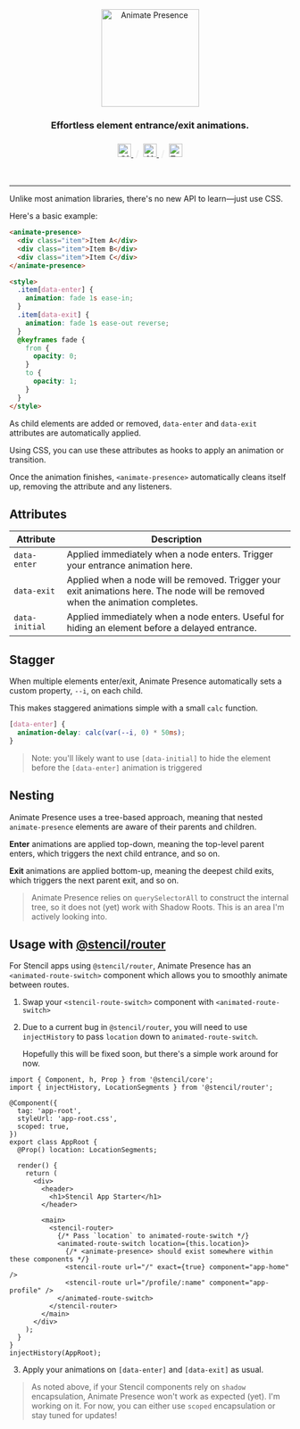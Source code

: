 <div align="center">
    <img src="https://raw.githubusercontent.com/natemoo-re/animate-presence/master/.github/assets/logo.svg?sanitize=true" alt="Animate Presence" width="175" style="margin:0 auto;"/>
</div>
<h3 align="center" style="text-align:center;">Effortless element entrance/exit animations.</h3>

<h3 align="center" style="text-align:center;color:#eee">
  <a href="https://github.com/natemoo-re/animate-presence">
    <img src="https://raw.githubusercontent.com/natemoo-re/animate-presence/chore/readme/.github/assets/logo-github.svg?sanitize=true" alt="GitHub" height="24"/>
  </a>
  &nbsp;/&nbsp;
  <a href="https://www.npmjs.com/package/animate-presence">
    <img src="https://raw.githubusercontent.com/natemoo-re/animate-presence/chore/readme/.github/assets/logo-npm.svg?sanitize=true" alt="NPM" height="24"/>
  </a>
  &nbsp;/&nbsp;
  <a href="https://animate-presence.now.sh/">
    <img src="https://raw.githubusercontent.com/natemoo-re/animate-presence/chore/readme/.github/assets/learn.svg?sanitize=true" alt="Examples" height="24"/>
  </a>
</h3>

<br />

---

Unlike most animation libraries, there's no new API to learn&mdash;just use CSS.

Here's a basic example:

```html
<animate-presence>
  <div class="item">Item A</div>
  <div class="item">Item B</div>
  <div class="item">Item C</div>
</animate-presence>

<style>
  .item[data-enter] {
    animation: fade 1s ease-in;
  }
  .item[data-exit] {
    animation: fade 1s ease-out reverse;
  }
  @keyframes fade {
    from {
      opacity: 0;
    }
    to {
      opacity: 1;
    }
  }
</style>
```

As child elements are added or removed, `data-enter` and `data-exit` attributes are automatically applied.

Using CSS, you can use these attributes as hooks to apply an animation or transition.

Once the animation finishes, `<animate-presence>` automatically cleans itself up, removing the attribute and any listeners.

## Attributes

| Attribute      | Description                                                                                                                    |
| -------------- | ------------------------------------------------------------------------------------------------------------------------------ |
| `data-enter`   | Applied immediately when a node enters. Trigger your entrance animation here.                                                  |
| `data-exit`    | Applied when a node will be removed. Trigger your exit animations here. The node will be removed when the animation completes. |
| `data-initial` | Applied immediately when a node enters. Useful for hiding an element before a delayed entrance.                                |

## Stagger

When multiple elements enter/exit, Animate Presence automatically sets a custom property, `--i`, on each child.

This makes staggered animations simple with a small `calc` function.

```css
[data-enter] {
  animation-delay: calc(var(--i, 0) * 50ms);
}
```

> Note: you'll likely want to use `[data-initial]` to hide the element before the `[data-enter]` animation is triggered

## Nesting

Animate Presence uses a tree-based approach, meaning that nested `animate-presence` elements are aware of their parents and children.

**Enter** animations are applied top-down, meaning the top-level parent enters, which triggers the next child entrance, and so on.

**Exit** animations are applied bottom-up, meaning the deepest child exits, which triggers the next parent exit, and so on.

> Animate Presence relies on `querySelectorAll` to construct the internal tree, so it does not (yet) work with Shadow Roots.
> This is an area I'm actively looking into.

## Usage with [@stencil/router](https://github.com/ionic-team/stencil-router)

For Stencil apps using `@stencil/router`, Animate Presence has an `<animated-route-switch>` component which allows you to smoothly animate between routes.

1. Swap your `<stencil-route-switch>` component with `<animated-route-switch>`

2. Due to a current bug in `@stencil/router`, you will need to use `injectHistory` to pass `location` down to `animated-route-switch`.

   Hopefully this will be fixed soon, but there's a simple work around for now.

```tsx
import { Component, h, Prop } from '@stencil/core';
import { injectHistory, LocationSegments } from '@stencil/router';

@Component({
  tag: 'app-root',
  styleUrl: 'app-root.css',
  scoped: true,
})
export class AppRoot {
  @Prop() location: LocationSegments;

  render() {
    return (
      <div>
        <header>
          <h1>Stencil App Starter</h1>
        </header>

        <main>
          <stencil-router>
            {/* Pass `location` to animated-route-switch */}
            <animated-route-switch location={this.location}>
              {/* <animate-presence> should exist somewhere within these components */}
              <stencil-route url="/" exact={true} component="app-home" />
              <stencil-route url="/profile/:name" component="app-profile" />
            </animated-route-switch>
          </stencil-router>
        </main>
      </div>
    );
  }
}
injectHistory(AppRoot);
```

3. Apply your animations on `[data-enter]` and `[data-exit]` as usual.

> As noted above, if your Stencil components rely on `shadow` encapsulation, Animate Presence won't work as expected (yet). I'm working on it.
> For now, you can either use `scoped` encapsulation or stay tuned for updates!
